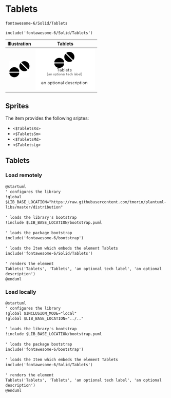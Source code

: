 # Tablets


```text
fontawesome-6/Solid/Tablets
```

```text
include('fontawesome-6/Solid/Tablets')
```



| Illustration | Tablets |
| :---: | :---: |
| ![illustration for Illustration](../../fontawesome-6/Solid/Tablets.png) | ![illustration for Tablets](../../fontawesome-6/Solid/Tablets.Local.png) |



## Sprites
The item provides the following sriptes:

- `<$TabletsXs>`
- `<$TabletsSm>`
- `<$TabletsMd>`
- `<$TabletsLg>`





## Tablets

### Load remotely
```plantuml
@startuml
' configures the library
!global $LIB_BASE_LOCATION="https://raw.githubusercontent.com/tmorin/plantuml-libs/master/distribution"

' loads the library's bootstrap
!include $LIB_BASE_LOCATION/bootstrap.puml

' loads the package bootstrap
include('fontawesome-6/bootstrap')

' loads the Item which embeds the element Tablets
include('fontawesome-6/Solid/Tablets')

' renders the element
Tablets('Tablets', 'Tablets', 'an optional tech label', 'an optional description')
@enduml
```

### Load locally
```plantuml
@startuml
' configures the library
!global $INCLUSION_MODE="local"
!global $LIB_BASE_LOCATION="../.."

' loads the library's bootstrap
!include $LIB_BASE_LOCATION/bootstrap.puml

' loads the package bootstrap
include('fontawesome-6/bootstrap')

' loads the Item which embeds the element Tablets
include('fontawesome-6/Solid/Tablets')

' renders the element
Tablets('Tablets', 'Tablets', 'an optional tech label', 'an optional description')
@enduml
```

